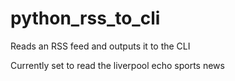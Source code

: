 # python_rss_to_cli
Reads an RSS feed and outputs it to the CLI

Currently set to read the liverpool echo sports news
